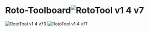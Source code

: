 # Roto-Toolboard![RotoTool v1 4 v7](https://github.com/RobertLorincz/Roto-Toolboard/assets/155807093/96a66942-77ad-45c3-91b9-1c2a5f45f421)
![RotoTool v1 4 v73](https://github.com/RobertLorincz/Roto-Toolboard/assets/155807093/c085ddf5-960b-4757-9d6e-0707aae54af6)
![RotoTool v1 4 v71](https://github.com/RobertLorincz/Roto-Toolboard/assets/155807093/a805ce40-2620-4a5a-afcc-5159cb7f1947)
